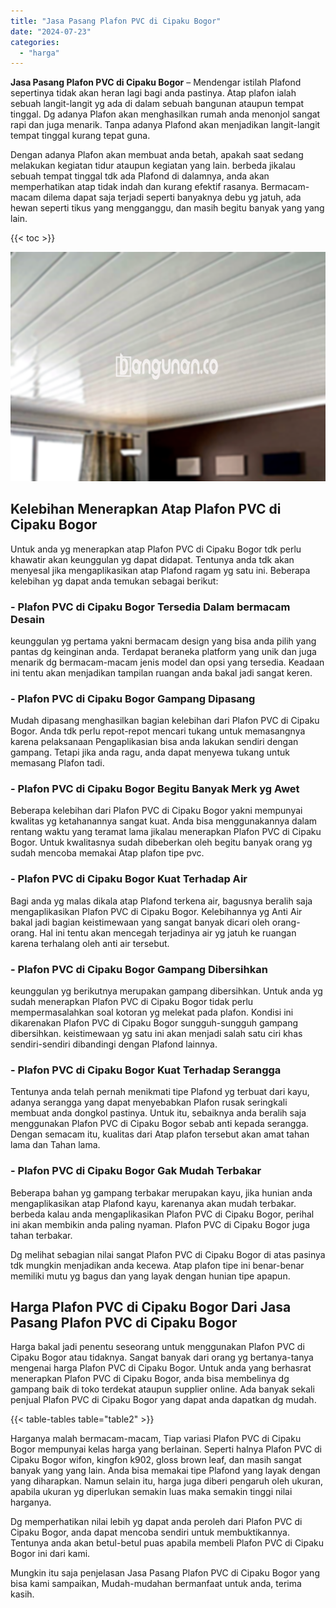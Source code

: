 ```yaml
---
title: "Jasa Pasang Plafon PVC di Cipaku Bogor"
date: "2024-07-23"
categories: 
  - "harga"
---
```


**Jasa Pasang Plafon PVC di Cipaku Bogor** – Mendengar istilah Plafond sepertinya tidak akan heran lagi bagi anda pastinya. Atap plafon ialah sebuah langit-langit yg ada di dalam sebuah bangunan ataupun tempat tinggal. Dg adanya Plafon akan menghasilkan rumah anda menonjol sangat rapi dan juga menarik. Tanpa adanya Plafond akan menjadikan langit-langit tempat tinggal kurang tepat guna.

Dengan adanya Plafon akan membuat anda betah, apakah saat sedang melakukan kegiatan tidur ataupun kegiatan yang lain. berbeda jikalau sebuah tempat tinggal tdk ada Plafond di dalamnya, anda akan memperhatikan atap tidak indah dan kurang efektif rasanya. Bermacam-macam dilema dapat saja terjadi seperti banyaknya debu yg jatuh, ada hewan seperti tikus yang mengganggu, dan masih begitu banyak yang yang lain.

{{< toc >}}

![Jasa Pasang Plafon PVC di Cipaku Bogor](/images/flafond-pvc-murah08.png)

## Kelebihan Menerapkan Atap Plafon PVC di Cipaku Bogor

Untuk anda yg menerapkan atap Plafon PVC di Cipaku Bogor tdk perlu khawatir akan keunggulan yg dapat didapat. Tentunya anda tdk akan menyesal jika mengaplikasikan atap Plafond ragam yg satu ini. Beberapa kelebihan yg dapat anda temukan sebagai berikut:

### \- Plafon PVC di Cipaku Bogor Tersedia Dalam bermacam Desain

keunggulan yg pertama yakni bermacam design yang bisa anda pilih yang pantas dg keinginan anda. Terdapat beraneka platform yang unik dan juga menarik dg bermacam-macam jenis model dan opsi yang tersedia. Keadaan ini tentu akan menjadikan tampilan ruangan anda bakal jadi sangat keren.

### \- Plafon PVC di Cipaku Bogor Gampang Dipasang

Mudah dipasang menghasilkan bagian kelebihan dari Plafon PVC di Cipaku Bogor. Anda tdk perlu repot-repot mencari tukang untuk memasangnya karena pelaksanaan Pengaplikasian bisa anda lakukan sendiri dengan gampang. Tetapi jika anda ragu, anda dapat menyewa tukang untuk memasang Plafon tadi.

### \- Plafon PVC di Cipaku Bogor Begitu Banyak Merk yg Awet

Beberapa kelebihan dari Plafon PVC di Cipaku Bogor yakni mempunyai kwalitas yg ketahanannya sangat kuat. Anda bisa menggunakannya dalam rentang waktu yang teramat lama jikalau menerapkan Plafon PVC di Cipaku Bogor. Untuk kwalitasnya sudah dibeberkan oleh begitu banyak orang yg sudah mencoba memakai Atap plafon tipe pvc.

### \- Plafon PVC di Cipaku Bogor Kuat Terhadap Air

Bagi anda yg malas dikala atap Plafond terkena air, bagusnya beralih saja mengaplikasikan Plafon PVC di Cipaku Bogor. Kelebihannya yg Anti Air bakal jadi bagian keistimewaan yang sangat banyak dicari oleh orang-orang. Hal ini tentu akan mencegah terjadinya air yg jatuh ke ruangan karena terhalang oleh anti air tersebut.

### \- Plafon PVC di Cipaku Bogor Gampang Dibersihkan

keunggulan yg berikutnya merupakan gampang dibersihkan. Untuk anda yg sudah menerapkan Plafon PVC di Cipaku Bogor tidak perlu mempermasalahkan soal kotoran yg melekat pada plafon. Kondisi ini dikarenakan Plafon PVC di Cipaku Bogor sungguh-sungguh gampang dibersihkan. keistimewaan yg satu ini akan menjadi salah satu ciri khas sendiri-sendiri dibandingi dengan Plafond lainnya.

### \- Plafon PVC di Cipaku Bogor Kuat Terhadap Serangga

Tentunya anda telah pernah menikmati tipe Plafond yg terbuat dari kayu, adanya serangga yang dapat menyebabkan Plafon rusak seringkali membuat anda dongkol pastinya. Untuk itu, sebaiknya anda beralih saja menggunakan Plafon PVC di Cipaku Bogor sebab anti kepada serangga. Dengan semacam itu, kualitas dari Atap plafon tersebut akan amat tahan lama dan Tahan lama.

### \- Plafon PVC di Cipaku Bogor Gak Mudah Terbakar

Beberapa bahan yg gampang terbakar merupakan kayu, jika hunian anda mengaplikasikan atap Plafond kayu, karenanya akan mudah terbakar. berbeda kalau anda mengaplikasikan Plafon PVC di Cipaku Bogor, perihal ini akan membikin anda paling nyaman. Plafon PVC di Cipaku Bogor juga tahan terbakar.

Dg melihat sebagian nilai sangat Plafon PVC di Cipaku Bogor di atas pasinya tdk mungkin menjadikan anda kecewa. Atap plafon tipe ini benar-benar memiliki mutu yg bagus dan yang layak dengan hunian tipe apapun.

## Harga Plafon PVC di Cipaku Bogor Dari Jasa Pasang Plafon PVC di Cipaku Bogor

Harga bakal jadi penentu seseorang untuk menggunakan Plafon PVC di Cipaku Bogor atau tidaknya. Sangat banyak dari orang yg bertanya-tanya mengenai harga Plafon PVC di Cipaku Bogor. Untuk anda yang berhasrat menerapkan Plafon PVC di Cipaku Bogor, anda bisa membelinya dg gampang baik di toko terdekat ataupun supplier online. Ada banyak sekali penjual Plafon PVC di Cipaku Bogor yang dapat anda dapatkan dg mudah.

{{< table-tables table="table2" >}}

Harganya malah bermacam-macam, Tiap variasi Plafon PVC di Cipaku Bogor mempunyai kelas harga yang berlainan. Seperti halnya Plafon PVC di Cipaku Bogor wifon, kingfon k902, gloss brown leaf, dan masih sangat banyak yang yang lain. Anda bisa memakai tipe Plafond yang layak dengan yang diharapkan. Namun selain itu, harga juga diberi pengaruh oleh ukuran, apabila ukuran yg diperlukan semakin luas maka semakin tinggi nilai harganya.

Dg memperhatikan nilai lebih yg dapat anda peroleh dari Plafon PVC di Cipaku Bogor, anda dapat mencoba sendiri untuk membuktikannya. Tentunya anda akan betul-betul puas apabila membeli Plafon PVC di Cipaku Bogor ini dari kami.

Mungkin itu saja penjelasan Jasa Pasang Plafon PVC di Cipaku Bogor yang bisa kami sampaikan, Mudah-mudahan bermanfaat untuk anda, terima kasih.
